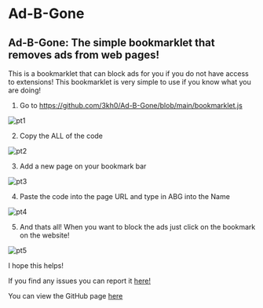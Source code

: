 # Ad-B-Gone
## Ad-B-Gone: The simple bookmarklet that removes ads from web pages!
This is a bookmarklet that can block ads for you if you do not have access to extensions! This bookmarklet is very simple to use if you know what you are doing!

1. Go to https://github.com/3kh0/Ad-B-Gone/blob/main/bookmarklet.js

![pt1](https://i.ibb.co/2MMMx6Q/2021-05-22-0qc-Kleki.png)

2. Copy the ALL of the code

![pt2](https://i.ibb.co/bLyPPvm/2021-05-22-0qj-Kleki.png)


3. Add a new page on your bookmark bar

![pt3](https://i.ibb.co/wKTgBxw/Screenshot-2021-05-21-5-59-30-PM.png)


4. Paste the code into the page URL and type in ABG into the Name

![pt4](https://i.ibb.co/VgYbv8X/Screenshot-2021-05-21-5-59-52-PM.png)

5. And thats all! When you want to block the ads just click on the bookmark on the website!

![pt5](https://i.ibb.co/D1Tsk9x/2021-05-22-0qv-Kleki.png)

I hope this helps! 

If you find any issues you can report it [here!](https://github.com/3kh0/Ad-B-Gone/issues)

You can view the GitHub page [here](https://github.com/3kh0/Ad-B-Gone)
